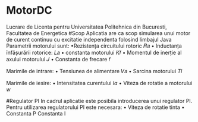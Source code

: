 # MotorDC
Lucrare de Licenta pentru Universitatea Politehnica din Bucuresti, Facultatea de Energetica
#Scop
Aplicatia are ca scop simularea unui motor de curent continuu cu excitatie independenta folosind limbajul Java
Parametrii motorului sunt:
•Rezistența circuitului rotoric 𝑅𝑎 
• Inductanța înfășurării rotorice: 𝐿𝑎 
• constanta motorului 𝐾𝑓 
• Momentul de inerție al axului motorului 𝐽 
• Constanta de frecare 𝑓

Marimile de intrare:
• Tensiunea de alimentare 𝑉𝑎
• Sarcina motorului _Tl_

Marimile de iesire:
• Intensitatea curentului _Ia_
• Viteza de rotatie a motorului _w_

#Regulator PI
In cadrul aplicatie este posibila introducerea unui regulator PI. Pentru utilizarea regulatorului PI este necesara:
• Viteza de rotatie tinta
• Constanta P
Constanta I



